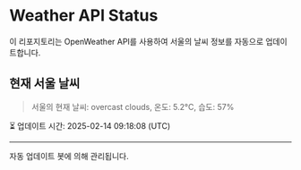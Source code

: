 
# Weather API Status

이 리포지토리는 OpenWeather API를 사용하여 서울의 날씨 정보를 자동으로 업데이트합니다.

## 현재 서울 날씨
> 서울의 현재 날씨: overcast clouds, 온도: 5.2°C, 습도: 57%

⏳ 업데이트 시간: 2025-02-14 09:18:08 (UTC)

---
자동 업데이트 봇에 의해 관리됩니다.

